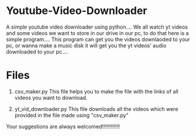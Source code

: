 # Youtube-Video-Downloader
A simple youtube video downloader using python....
We all watch yt videos and some videos we want to store in our drive in our pc, to do that here is a simple program....
This program can get you the videos downlaoded to your pc, or wanna make a music disk it will get you the yt videos' audio downloaded to your pc....

# Files

1. csv_maker.py
This file helps you to make the file with the links of all videos you want to download.

2. yt_vid_downloader.py
This file downloads all the videos which were provided in the file made using "csv_maker.py"

Your suggestions are always welcomed!!!!!!!!!!!!

